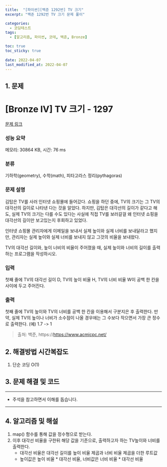 ```yaml
---
title:  "[파이썬][백준 1292번] TV 크기"
excerpt: "백준 1292번 TV 크기 문제 풀이"

categories:
  - 코딩테스트
tags:
  - [알고리즘, 파이썬, 코테, 백준, Bronze]

toc: true
toc_sticky: true
 
date: 2022-04-07
last_modified_at: 2022-04-07
---
```



## 1. 문제

# [Bronze IV] TV 크기 - 1297 

[문제 링크](https://www.acmicpc.net/problem/1297) 

### 성능 요약

메모리: 30864 KB, 시간: 76 ms

### 분류

기하학(geometry), 수학(math), 피타고라스 정리(pythagoras)

### 문제 설명

<p>김탑은 TV를 사러 인터넷 쇼핑몰에 들어갔다. 쇼핑을 하던 중에, TV의 크기는 그 TV의 대각선의 길이로 나타낸 다는 것을 알았다. 하지만, 김탑은 대각선의 길이가 같다고 해도, 실제 TV의 크기는 다를 수도 있다는 사실에 직접 TV를 보러갈걸 왜 인터넷 쇼핑을 대각선의 길이만 보고있는지 후회하고 있었다.</p>

<p>인터넷 쇼핑몰 관리자에게 이메일을 보내서 실제 높이와 실제 너비를 보내달라고 했지만, 관리자는 실제 높이와 실제 너비를 보내지 않고 그것의 비율을 보내왔다.</p>

<p>TV의 대각선 길이와, 높이 너비의 비율이 주어졌을 때, 실제 높이와 너비의 길이를 출력하는 프로그램을 작성하시오.</p>

### 입력 

 <p>첫째 줄에 TV의 대각선 길이 D, TV의 높이 비율 H, TV의 너비 비율 W이 공백 한 칸을 사이에 두고 주어진다.</p>

### 출력 

 <p>첫째 줄에 TV의 높이와 TV의 너비를 공백 한 칸을 이용해서 구분지은 후 출력한다. 만약, 실제 TV의 높이나 너비가 소수점이 나올 경우에는 그 수보다 작으면서 가장 큰 정수로 출력한다. (예) 1.7 -> 1</p>



> 출처: 백준, https://https://www.acmicpc.net/

## 2. 해결방법 시간복잡도
1. 단순 코딩 O(1)


## 3. 문제 해결 및 코드
--- 

<script src="https://gist.github.com/cmblir/e6acc218a1e523e65b572daa0e1ae34c.js"></script>
- 주석을 참고하면서 이해를 돕습니다.
---

## 4. 알고리즘 및 해설

1. map() 함수를 통해 값을 정수형으로 받는다.
2. 이후 대각선 비율을 구한뒤 해당 값을 기준으로, 출력하고자 하는 TV높이와 너비를 출력한다.
    - 대각선 비율은 대각선 길이를 높이 비율 제곱과 너비 비율 제곱을 더한 루트값
    - 높이값은 높이 비율 * 대각선 비율, 너비값은 너비 비율 * 대각선 비율
